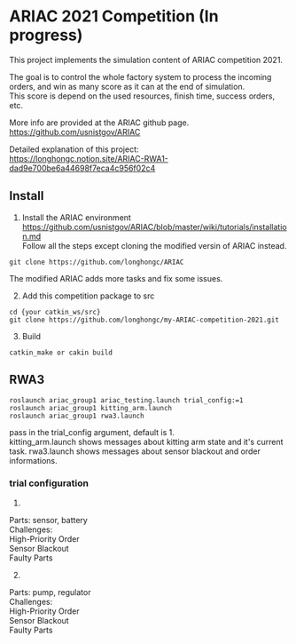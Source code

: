 # ARIAC 2021 Competition (In progress)
This project implements the simulation content of ARIAC competition 2021. 

The goal is to control the whole factory system to process the incoming orders, 
and win as many score as it can at the end of simulation.  
This score is depend on the used resources, finish time, success orders,  etc.

More info are provided at the ARIAC github page.   
https://github.com/usnistgov/ARIAC  

Detailed explanation of this project:  
https://longhongc.notion.site/ARIAC-RWA1-dad9e700be6a44698f7eca4c956f02c4

## Install
1. Install the ARIAC environment  
https://github.com/usnistgov/ARIAC/blob/master/wiki/tutorials/installation.md  
Follow all the steps except cloning the modified versin of ARIAC instead.  
```
git clone https://github.com/longhongc/ARIAC
```
The modified ARIAC adds more tasks and fix some issues. 

2. Add this competition package to src
```
cd {your catkin_ws/src}
git clone https://github.com/longhongc/my-ARIAC-competition-2021.git
```
3. Build
```
catkin_make or cakin build
```

## RWA3
```
roslaunch ariac_group1 ariac_testing.launch trial_config:=1
roslaunch ariac_group1 kitting_arm.launch
roslaunch ariac_group1 rwa3.launch
```
pass in the trial_config argument, default is 1.    
kitting_arm.launch shows messages about kitting arm state and it's current task.
rwa3.launch shows messages about sensor blackout and order informations.

### trial configuration
1.  
  Parts: sensor, battery  
  Challenges:   
    High-Priority Order  
    Sensor Blackout  
    Faulty Parts  
      
2.  
  Parts: pump, regulator   
  Challenges:  
    High-Priority Order  
    Sensor Blackout  
    Faulty Parts
     

